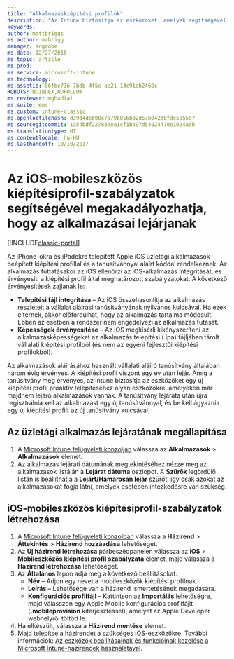 ```yaml
---
title: "Alkalmazáskiépítési profilok"
description: "Az Intune biztosítja az eszközöket, amelyek segítségével proaktív módon telepíthet új kiépítési profilt azokon az eszközökön, amelyeken hamarosan lejárnak az alkalmazások."
keywords: 
author: mattbriggs
ms.author: mabrigg
manager: angrobe
ms.date: 12/27/2016
ms.topic: article
ms.prod: 
ms.service: microsoft-intune
ms.technology: 
ms.assetid: 86fbe736-7bdb-4f5e-ae21-13c91eb2462c
ROBOTS: NOINDEX,NOFOLLOW
ms.reviewer: mghadial
ms.suite: ems
ms.custom: intune-classic
ms.openlocfilehash: d39d4deb00c7a79b856b82d57b042b0fdc585507
ms.sourcegitcommit: 1a54bdf22786aea1cf1b497d54024470e1024aeb
ms.translationtype: HT
ms.contentlocale: hu-HU
ms.lasthandoff: 10/10/2017
---
```

# <a name="use-ios-mobile-provisioning-profile-policies-to-prevent-your-apps-from-expiring"></a>Az iOS-mobileszközös kiépítésiprofil-szabályzatok segítségével megakadályozhatja, hogy az alkalmazásai lejárjanak

[!INCLUDE[classic-portal](../includes/classic-portal.md)]

Az iPhone-okra és iPadekre telepített Apple iOS üzletági alkalmazások beépített kiépítési profillal és a tanúsítvánnyal aláírt kóddal rendelkeznek. Az alkalmazás futtatásakor az iOS ellenőrzi az iOS-alkalmazás integritását, és érvényesíti a kiépítési profil által meghatározott szabályzatokat. A következő érvényesítések zajlanak le:

- **Telepítési fájl integritása** – Az iOS összehasonlítja az alkalmazás részleteit a vállalat aláírási tanúsítványának nyilvános kulcsával. Ha ezek eltérnek, akkor előfordulhat, hogy az alkalmazás tartalma módosult. Ebben az esetben a rendszer nem engedélyezi az alkalmazás futását.
- **Képességek érvényesítése** – Az iOS megkísérli kikényszeríteni az alkalmazásképességeket az alkalmazás telepítési (.ipa) fájljában tárolt vállalati kiépítési profilból (és nem az egyéni fejlesztői kiépítési profilokból).


Az alkalmazások aláírásához használt vállalati aláíró tanúsítvány általában három évig érvényes. A kiépítési profil viszont egy év után lejár. Amíg a tanúsítvány még érvényes, az Intune biztosítja az eszközöket egy új kiépítési profil proaktív telepítéséhez olyan eszközökre, amelyeken már majdnem lejáró alkalmazások vannak.
A tanúsítvány lejárata után újra regisztrálnia kell az alkalmazást egy új tanúsítvánnyal, és be kell ágyaznia egy új kiépítési profilt az új tanúsítvány kulcsával.



## <a name="how-to-find-out-when-a-line-of-business-app-will-expire"></a>Az üzletági alkalmazás lejáratának megállapítása

1. A [Microsoft Intune felügyeleti konzolján](https://manage.microsoft.com) válassza az **Alkalmazások**  >  **Alkalmazások** elemet.
2. Az alkalmazás lejárati dátumának megtekintéséhez nézze meg az alkalmazások listáján a **Lejárat dátuma** oszlopot. A **Szűrők** legördülő listán is beállíthatja a **Lejárt/Hamarosan lejár** szűrőt, így csak azokat az alkalmazásokat fogja látni, amelyek esetében intézkedésre van szükség.

## <a name="how-to-create-an-ios-mobile-provisioning-profile-policy"></a>iOS-mobileszközös kiépítésiprofil-szabályzatok létrehozása


1. A [Microsoft Intune felügyeleti konzolban](https://manage.microsoft.com) válassza a **Házirend** > **Áttekintés** > **Házirend hozzáadása** lehetőséget.
2. Az **Új házirend létrehozása** párbeszédpanelen válassza az **iOS** > **Mobileszközös kiépítési profil szabályzata** elemet, majd válassza a **Házirend létrehozása** lehetőséget.
3. Az **Általános** lapon adja meg a következő beállításokat:
    - **Név** – Adjon egy nevet a mobileszközök kiépítési profilnak.
    - **Leírás** – Lehetősége van a házirend ismertetésének megadására.
    - **Konfigurációs profilfájl** – Kattintson az **Importálás** lehetőségre, majd válasszon egy Apple Mobile konfigurációs profilfájlt (**.mobileprovision** kiterjesztéssel), amelyet az Apple Developer webhelyről töltött le.
4. Ha elkészült, válassza a **Házirend mentése** elemet.
5. Majd telepítse a házirendet a szükséges iOS-eszközökre. További információk: [Az eszközök beállításainak és funkcióinak kezelése a Microsoft Intune-házirendek használatával](manage-settings-and-features-on-your-devices-with-microsoft-intune-policies.md).
